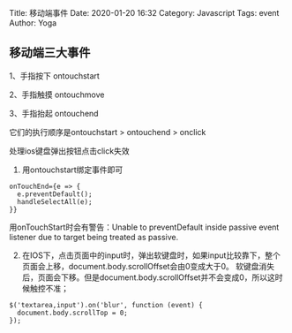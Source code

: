 Title: 移动端事件
Date: 2020-01-20 16:32
Category: Javascript
Tags: event
Author: Yoga

## 移动端三大事件    
1、手指按下     ontouchstart

2、手指触摸     ontouchmove  
   
3、手指抬起     ontouchend

它们的执行顺序是ontouchstart > ontouchend > onclick

处理ios键盘弹出按钮点击click失效

1. 用ontouchstart绑定事件即可

```
onTouchEnd={e => {
  e.preventDefault();
  handleSelectAll(e);
}}
```

用onTouchStart时会有警告：Unable to preventDefault inside passive event listener due to target being treated as passive.

2. 在IOS下，点击页面中的input时，弹出软键盘时，如果input比较靠下，整个页面会上移，document.body.scrollOffset会由0变成大于0。 软键盘消失后，页面会下移。但是document.body.scrollOffset并不会变成0，所以这时候触控不准；

```
$('textarea,input').on('blur', function (event) {
  document.body.scrollTop = 0;
});
```
